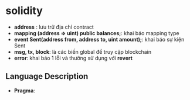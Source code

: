 # solidity

- **address** : lưu trữ địa chỉ contract
- **mapping (address => uint) public balances;**: khai báo mapping type
- **event Sent(address from, address to, uint amount);**: khai báo sự kiện Sent
- **msg, tx, block**: là các biến global để truy cập blockchain
- **error**: khai báo 1 lỗi và thường sử dụng với **revert**

## Language Description

- **Pragma**: 
